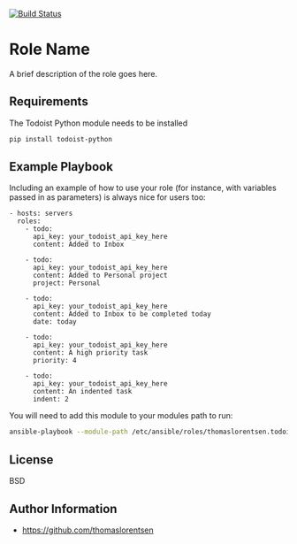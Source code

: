[![Build Status](https://travis-ci.org/thomaslorentsen/ansible-todoist.svg?branch=master)](https://travis-ci.org/thomaslorentsen/ansible-todoist)

Role Name
=========

A brief description of the role goes here.

Requirements
------------

The Todoist Python module needs to be installed
```bash
pip install todoist-python
```

Example Playbook
----------------

Including an example of how to use your role (for instance, with variables passed in as parameters) is always nice for users too:

    - hosts: servers
      roles:
        - todo:
          api_key: your_todoist_api_key_here
          content: Added to Inbox
        
        - todo:
          api_key: your_todoist_api_key_here
          content: Added to Personal project
          project: Personal
          
        - todo:
          api_key: your_todoist_api_key_here
          content: Added to Inbox to be completed today
          date: today
          
        - todo:
          api_key: your_todoist_api_key_here
          content: A high priority task
          priority: 4
          
        - todo:
          api_key: your_todoist_api_key_here
          content: An indented task
          indent: 2

You will need to add this module to your modules path to run:
```bash
ansible-playbook --module-path /etc/ansible/roles/thomaslorentsen.todoist/library
```

License
-------

BSD

Author Information
------------------

- https://github.com/thomaslorentsen
